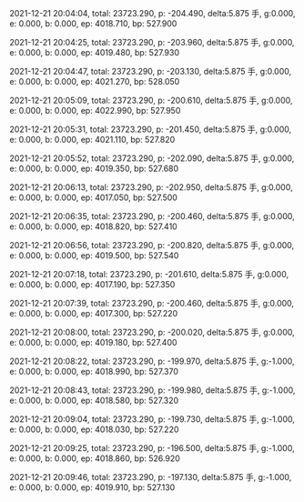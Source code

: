 2021-12-21 20:04:04, total: 23723.290, p: -204.490, delta:5.875 手, g:0.000, e: 0.000, b: 0.000, ep: 4018.710, bp: 527.900

2021-12-21 20:04:25, total: 23723.290, p: -203.960, delta:5.875 手, g:0.000, e: 0.000, b: 0.000, ep: 4019.480, bp: 527.930

2021-12-21 20:04:47, total: 23723.290, p: -203.130, delta:5.875 手, g:0.000, e: 0.000, b: 0.000, ep: 4021.270, bp: 528.050

2021-12-21 20:05:09, total: 23723.290, p: -200.610, delta:5.875 手, g:0.000, e: 0.000, b: 0.000, ep: 4022.990, bp: 527.950

2021-12-21 20:05:31, total: 23723.290, p: -201.450, delta:5.875 手, g:0.000, e: 0.000, b: 0.000, ep: 4021.110, bp: 527.820

2021-12-21 20:05:52, total: 23723.290, p: -202.090, delta:5.875 手, g:0.000, e: 0.000, b: 0.000, ep: 4019.350, bp: 527.680

2021-12-21 20:06:13, total: 23723.290, p: -202.950, delta:5.875 手, g:0.000, e: 0.000, b: 0.000, ep: 4017.050, bp: 527.500

2021-12-21 20:06:35, total: 23723.290, p: -200.460, delta:5.875 手, g:0.000, e: 0.000, b: 0.000, ep: 4018.820, bp: 527.410

2021-12-21 20:06:56, total: 23723.290, p: -200.820, delta:5.875 手, g:0.000, e: 0.000, b: 0.000, ep: 4019.500, bp: 527.540

2021-12-21 20:07:18, total: 23723.290, p: -201.610, delta:5.875 手, g:0.000, e: 0.000, b: 0.000, ep: 4017.190, bp: 527.350

2021-12-21 20:07:39, total: 23723.290, p: -200.460, delta:5.875 手, g:0.000, e: 0.000, b: 0.000, ep: 4017.300, bp: 527.220

2021-12-21 20:08:00, total: 23723.290, p: -200.020, delta:5.875 手, g:0.000, e: 0.000, b: 0.000, ep: 4019.180, bp: 527.400

2021-12-21 20:08:22, total: 23723.290, p: -199.970, delta:5.875 手, g:-1.000, e: 0.000, b: 0.000, ep: 4018.990, bp: 527.370

2021-12-21 20:08:43, total: 23723.290, p: -199.980, delta:5.875 手, g:-1.000, e: 0.000, b: 0.000, ep: 4018.580, bp: 527.320

2021-12-21 20:09:04, total: 23723.290, p: -199.730, delta:5.875 手, g:-1.000, e: 0.000, b: 0.000, ep: 4018.030, bp: 527.220

2021-12-21 20:09:25, total: 23723.290, p: -196.500, delta:5.875 手, g:-1.000, e: 0.000, b: 0.000, ep: 4018.860, bp: 526.920

2021-12-21 20:09:46, total: 23723.290, p: -197.130, delta:5.875 手, g:-1.000, e: 0.000, b: 0.000, ep: 4019.910, bp: 527.130